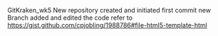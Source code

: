 GitKraken_wk5
New repository created and initiated first commit
new Branch added and edited the code refer to https://gist.github.com/cpjobling/1988786#file-html5-template-html
